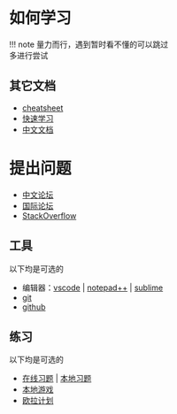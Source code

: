 # 如何学习
!!! note
	量力而行，遇到暂时看不懂的可以跳过\
	多进行尝试

## 其它文档
* [cheatsheet](https://juliadocs.github.io/Julia-Cheat-Sheet/zh-cn/)
* [快速学习](https://learnxinyminutes.com/docs/zh-cn/julia-cn/)
* [中文文档](https://docs.juliacn.com/latest/)

# 提出问题
* [中文论坛](https://discourse.juliacn.com/)
* [国际论坛](https://discourse.julialang.org/)
* [StackOverflow](https://stackoverflow.com/)

## 工具
以下均是可选的
* 编辑器：[vscode](tools/vscode.md) | [notepad++](https://www.luogu.com.cn/blog/user13091/ghj1222-likes-npp) | [sublime](https://www.luogu.com.cn/blog/acking/sublime)
* [git](tools/git.md)
* [github](tools/github.md)

## 练习
以下均是可选的
* [在线习题](tools/hydrooj.md) | [本地习题](tools/leetcode_jl.md)
* [本地游戏](tools/lightlearn_jl.md)
* [欧拉计划](http://pe-cn.github.io/)

[^1]: https://discourse.juliacn.com/t/topic/159
[^2]: https://discourse.juliacn.com/t/topic/6002
